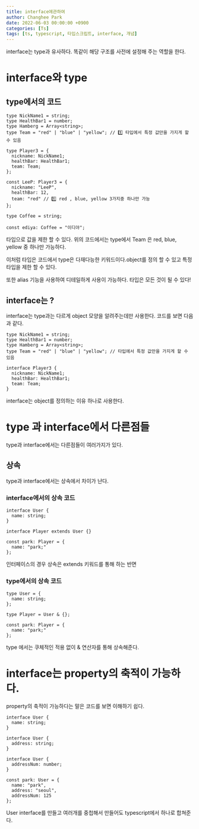 ```yaml
---
title: interface에관하여
author: Changhee Park
date: 2022-06-03 00:00:00 +0900
categories: [Ts]
tags: [ts, typescript, 타입스크립트, interface, 개념]
---
```


interface는 type과 유사하다. 똑같이 해당 구조를 사전에 설정해 주는 역할을 한다.

# interface와 type

## type에서의 코드

```tsx
type NickName1 = string;
type HealthBar1 = number;
type Hamberg = Array<string>;
type Team = "red" | "blue" | "yellow"; // 1️⃣ 타입에서 특정 값만을 가지게 할 수 있음

type Player3 = {
  nickname: NickName1;
  healthBar: HealthBar1;
  team: Team;
};

const LeeP: Player3 = {
  nickname: "LeeP",
  healthBar: 12,
  team: "red" // 1️⃣ red , blue, yellow 3가지중 하나만 가능
};

type Coffee = string;

const ediya: Coffee = "이디야";
```

타입으로 값을 제한 할 수 있다. 위의 코드에서는 type에서 Team 은 red, blue, yellow 중 하나만 가능하다.

이처럼 타입은 코드에서 type은 다재다능한 키워드이다.object를 정의 할 수 있고 특정 타입을 제한 할 수 있다.

또한 alias 기능을 사용하여 디테일하게 사용이 가능하다. 타입은 모든 것이 될 수 있다!

## interface는 ?

interface는 type과는 다르게 object 모양을 알려주는데만 사용한다. 코드를 보면 다음과 같다.

```tsx
type NickName1 = string;
type HealthBar1 = number;
type Hamberg = Array<string>;
type Team = "red" | "blue" | "yellow"; // 타입에서 특정 값만을 가지게 할 수 있음

interface Player3 {
  nickname: NickName1;
  healthBar: HealthBar1;
  team: Team;
}
```

interface는 object를 정의하는 이유 하나로 사용한다.

# type 과 interface에서 다른점들

type과 interface에서는 다른점들이 여러가지가 있다.

## 상속

type과 interface에서는 상속에서 차이가 난다.

### interface에서의 상속 코드

```tsx
interface User {
  name: string;
}

interface Player extends User {}

const park: Player = {
  name: "park;"
};
```

인터페이스의 경우 상속은 extends 키워드를 통해 하는 반면

### type에서의 상속 코드

```tsx
type User = {
  name: string;
};

type Player = User & {};

const park: Player = {
  name: "park;"
};
```

type 에서는 쿠체적인 적용 없이 & 연산자를 통해 상속해준다.

# interface는 property의 축적이 가능하다.

property의 축적이 가능하다는 말은 코드를 보면 이해하기 쉽다.

```tsx
interface User {
  name: string;
}

interface User {
  address: string;
}

interface User {
  addressNum: number;
}

const park: User = {
  name: "park",
  address: "seoul",
  addressNum: 125
};
```

User interface를 만들고 여러개를 중첩해서 만들어도 typescript에서 하나로 합쳐준다.
